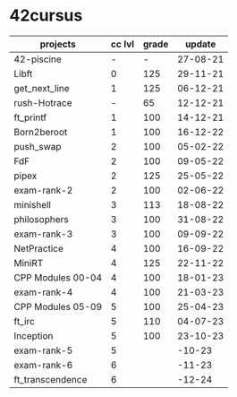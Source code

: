 # 42cursus

| projects | cc lvl | grade | update |
| --- | --- | --- | --- |
| 42-piscine | - | - | 27-08-21 |
| Libft | 0 | 125 | 29-11-21 |
| get_next_line | 1 | 125 | 06-12-21 |
| rush-Hotrace | - | 65 | 12-12-21 |
| ft_printf | 1 | 100 | 14-12-21 |
| Born2beroot | 1 | 100 | 16-12-22 |
| push_swap | 2 | 100 | 05-02-22 |
| FdF | 2 | 100 | 09-05-22 |
| pipex | 2 | 125 | 25-05-22 |
| exam-rank-2 | 2 | 100 | 02-06-22 |
| minishell | 3 | 113 | 18-08-22 |
| philosophers | 3 | 100 | 31-08-22 |
| exam-rank-3 | 3 | 100 | 09-09-22 |
| NetPractice | 4 | 100 | 16-09-22 |
| MiniRT | 4 | 125 | 22-11-22 |
| CPP Modules 00-04 | 4 | 100 | 18-01-23 |
| exam-rank-4 | 4 | 100 | 21-03-23 |
| CPP Modules 05-09 | 5 | 100 | 25-04-23 |
| ft_irc | 5 | 110 | 04-07-23 |
| Inception | 5 | 100 | 23-10-23 |
| exam-rank-5 | 5 |  | -10-23 |
| exam-rank-6 | 6 |  | -11-23 |
| ft_transcendence | 6 | | -12-24 |

